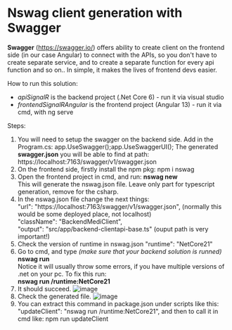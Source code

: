 # Nswag client generation with Swagger

**Swagger** (https://swagger.io/) offers ability to create client on the frontend side (in our case Angular) to connect with the APIs, so you don't have to create separate service, and to create a separate function for every api function and so on.. In simple, it makes the lives of frontend devs easier. 

How to run this solution:
- *apiSignalR* is the backend project (.Net Core 6) - run it via visual studio
- *frontendSignalRAngular* is the frontend project (Angular 13) - run it via cmd, with ng serve

Steps:
1. You will need to setup the swagger on the backend side. Add in the Program.cs: app.UseSwagger();app.UseSwaggerUI();
The generated **swagger.json** you will be able to find at path: https://localhost:7163/swagger/v1/swagger.json
2. On the frontend side, firstly install the npm pkg: npm i nswag
3. Open the frontend project in cmd, and run: **nswag new**   
This will generate the nswag.json file. Leave only part for typescript generation, remove for the csharp.
4. In the nswag.json file change the next things:  
"url": "https://localhost:7163/swagger/v1/swagger.json", (normally this would be some deployed place, not localhost)  
"className": "BackendMediClient",   
"output": "src/app/backend-clientapi-base.ts" (ouput path is very important!)
5. Check the version of runtime in nswag.json   "runtime": "NetCore21"
6. Go to cmd, and type *(make sure that your backend solution is runned)* **nswag run**  
Notice it will usually throw some errors, if you have multiple versions of .net on your pc. To fix this run:  
**nswag run /runtime:NetCore21**
7. It should succeed. ![image](https://user-images.githubusercontent.com/37112852/205678381-a12e1115-6c6e-472a-98b6-0d6ab3474517.png)
8. Check the generated file. ![image](https://user-images.githubusercontent.com/37112852/205679054-efa7d371-1d58-4b29-89e1-ef6cbd74d358.png)
9. You can extract this command in package.json under scripts like this:  
"updateClient": "nswag run /runtime:NetCore21",   and then to call it in cmd like: npm run updateClient




